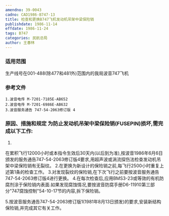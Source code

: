 ```yaml
---
amendno: 39-0043
cadno: CAD1986-B747-13
title: 检查和更换B747飞机发动机吊架中梁保险销
publishdate: 1986-11-14
effdate: 1986-11-24
tags: B747
categories: 民航总局
author: 王春林
---
```


### 适用范围 
生产线号在001-488(除477和481外)范围内的我局波音747飞机

<!--more-->
### 参考文件
    1.波音电传 M-7201-7185E-AB652
    2.波音电传 M-7201-6986E-AB632
    3.波音服务通告 747-54-2063修订版 4 

### 原因、措施和规定     为防止发动机吊架中梁保险销(FUSEPIN)损坏,需完成以下工作: 
1.
在累积飞行12000小时或本指令生效后30天内(以后到为准),按波音1986年6月6日颁发的服务通告747-54-2063修订版4要求,用超声波或涡流探伤法检查发动机吊架中梁保险销有无裂纹。 
    2.在更换为新设计的保险销之前,每飞行2500小时重复上述第1条的检查工作。 
    3.对发现裂纹的保险销,在下次飞行之前要按波音服务通告747-54-2063修订版4进行更换。 
    4.在每次检查后,应用BMS3-23或等效的有机防腐剂涂于保险销内表面.如果发现腐蚀情况,要按波音防腐手册D6-11910第三部分"747腐蚀控制"54-10-17节的内容,拆下保险销。 

  
5.按波音服务通告747-54-2063修订版1(1981年8月13日颁发)的要求,安装新结构保险销,并完成其它有关工作。

